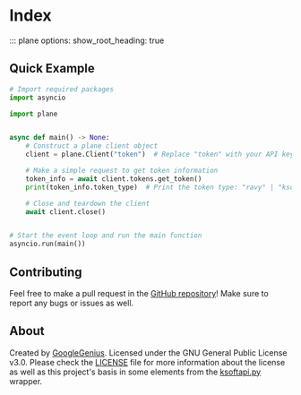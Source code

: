 # Index

::: plane
    options:
        show_root_heading: true

## Quick Example

```python
# Import required packages
import asyncio

import plane


async def main() -> None:
    # Construct a plane client object
    client = plane.Client("token")  # Replace "token" with your API key

    # Make a simple request to get token information
    token_info = await client.tokens.get_token()
    print(token_info.token_type)  # Print the token type: "ravy" | "ksoft"

    # Close and teardown the client
    await client.close()


# Start the event loop and run the main function
asyncio.run(main())
```

## Contributing

Feel free to make a pull request in the [GitHub repository](https://github.com/GoogleGenius/plane)! Make sure to report any bugs or issues as well.

## About

Created by [GoogleGenius](https://github.com/GoogleGenius). Licensed under the GNU General Public License v3.0. Please check the [LICENSE](https://github.com/GoogleGenius/plane/blob/main/LICENSE) file for more information about the license as well as this project's basis in some elements from the [ksoftapi.py](https://github.com/KSoft-Si/ksoftapi.py) wrapper.
